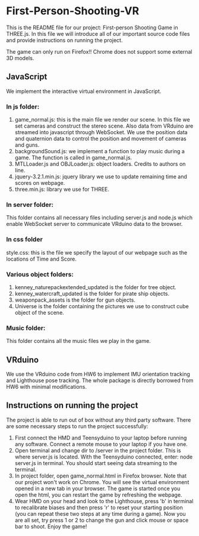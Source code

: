 # First-Person-Shooting-VR

This is the README file for our project: First-person Shooting Game in THREE.js. In this file we will introduce all of our important source code files and provide instructions on running the project.

The game can only run on Firefox!! Chrome does not support some external 3D models.

## JavaScript

We implement the interactive virtual environment in JavaScript. 
### In js folder:
1. game_normal.js: this is the main file we render our scene. In this file we set cameras and construct the stereo scene. Also data from VRduino are streamed into javascript through WebSocket. We use the position data and quaternion data to control the position and movement of cameras and guns.
2. backgroundSound.js: we implement a function to play music during a game. The function is called in game_normal.js.
3. MTLLoader.js and OBJLoader.js: object loaders. Credits to authors on line.
4. jquery-3.2.1.min.js: jquery library we use to update remaining time and scores on webpage.
5. three.min.js: library we use for THREE.

### In server folder:
This folder contains all necessary files including server.js and node.js which enable WebSocket server to communicate VRduino data to the browser.

### In css folder
style.css: this is the file we specify the layout of our webpage such as the locations of Time and Score.

### Various object folders:
1. kenney_naturepackextended_updated is the folder for tree object.
2. kenney_watercraft_updated is the folder for pirate ship objects.
3. weaponpack_assets is the folder for gun objects.
4. Universe is the folder containing the pictures we use to construct cube object of the scene.

### Music folder:
This folder contains all the music files we play in the game. 

## VRduino

We use the VRduino code from HW6 to implement IMU orientation tracking and Lighthouse pose tracking. The whole package is directly borrowed from HW6 with minimal modifications. 

## Instructions on running the project

The project is able to run out of box without any third party software. There are some necessary steps to run the project successfully:
1. First connect the HMD and Teensyduino to your laptop before running any software. Connect a remote mouse to your laptop if you have one.
2. Open terminal and change dir to /server in the project folder. This is where server.js is located. With the Teensyduino connected, enter: node server.js in terminal. You should start seeing data streaming to the terminal.
2. In project folder, open game_normal.html in Firefox browser. Note that our project won't work on Chrome. You will see the virtual environment opened in a new tab in your browser. The game is started once you open the html, you can restart the game by refreshing the webpage. 
3. Wear HMD on your head and look to the Lighthouse, press 'b' in terminal to recalibrate biases and then press 'r' to reset your starting position (you can repeat these two steps at any time during a game). Now you are all set, try press 1 or 2 to change the gun and click mouse or space bar to shoot. Enjoy the game! 
